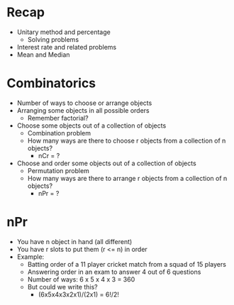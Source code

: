 # Recap

- Unitary method and percentage
  - Solving problems
- Interest rate and related problems
- Mean and Median

# Combinatorics

- Number of ways to choose or arrange objects
- Arranging some objects in all possible orders
  - Remember factorial?
- Choose some objects out of a collection of objects
  - Combination problem
  - How many ways are there to choose r objects from a collection of n objects?
    - nCr = ?
- Choose and order some objects out of a collection of objects
  - Permutation problem
  - How many ways are there to arrange r objects from a collection of n objects?
    - nPr = ?

# nPr

- You have n object in hand (all different)
- You have r slots to put them (r <= n) in order
- Example:
  - Batting order of a 11 player cricket match from a squad of 15 players
  - Answering order in an exam to answer 4 out of 6 questions
  - Number of ways: 6 x 5 x 4 x 3 = 360
  - But could we write this?
    - (6x5x4x3x2x1)/(2x1) = 6!/2!
